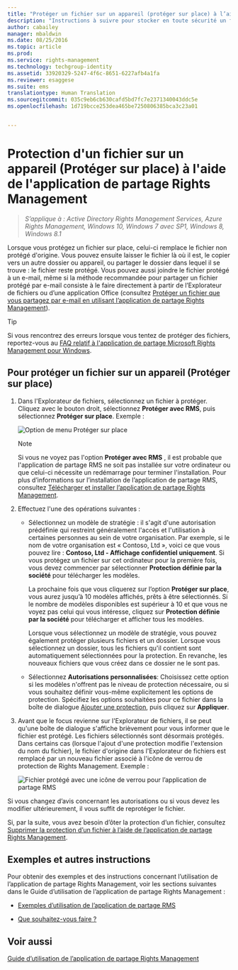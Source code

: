```yaml
---
title: "Protéger un fichier sur un appareil (protéger sur place) à l’aide de l’application de partage Rights Management | Azure RMS"
description: "Instructions à suivre pour stocker en toute sécurité un fichier sur votre ordinateur, un serveur ou un autre dispositif de stockage."
author: cabailey
manager: mbaldwin
ms.date: 08/25/2016
ms.topic: article
ms.prod: 
ms.service: rights-management
ms.technology: techgroup-identity
ms.assetid: 33920329-5247-4f6c-8651-6227afb4a1fa
ms.reviewer: esaggese
ms.suite: ems
translationtype: Human Translation
ms.sourcegitcommit: 035c9eb6cb630cafd5bd7fc7e2371340043ddc5e
ms.openlocfilehash: 1d719bcce253dea465be7250806385bca3c23a01


---
```


# Protection d'un fichier sur un appareil (Protéger sur place) à l'aide de l'application de partage Rights Management

>*S’applique à : Active Directory Rights Management Services, Azure Rights Management, Windows 10, Windows 7 avec SP1, Windows 8, Windows 8.1*

Lorsque vous protégez un fichier sur place, celui-ci remplace le fichier non protégé d'origine. Vous pouvez ensuite laisser le fichier là où il est, le copier vers un autre dossier ou appareil, ou partager le dossier dans lequel il se trouve : le fichier reste protégé. Vous pouvez aussi joindre le fichier protégé à un e-mail, même si la méthode recommandée pour partager un fichier protégé par e-mail consiste à le faire directement à partir de l’Explorateur de fichiers ou d’une application Office (consultez [Protéger un fichier que vous partagez par e-mail en utilisant l’application de partage Rights Management](sharing-app-protect-by-email.md)).

> [!TIP]
> Si vous rencontrez des erreurs lorsque vous tentez de protéger des fichiers, reportez-vous au [FAQ relatif à l'application de partage Microsoft Rights Management pour Windows](http://go.microsoft.com/fwlink/?LinkId=303971).

## Pour protéger un fichier sur un appareil (Protéger sur place)

1.  Dans l'Explorateur de fichiers, sélectionnez un fichier à protéger. Cliquez avec le bouton droit, sélectionnez **Protéger avec RMS**, puis sélectionnez **Protéger sur place**. Exemple :

    ![Option de menu Protéger sur place](../media/ADRMS_MSRMSApp_SP_CompanyDefined.png)

    > [!NOTE]
    > Si vous ne voyez pas l'option **Protéger avec RMS** , il est probable que l'application de partage RMS ne soit pas installée sur votre ordinateur ou que celui-ci nécessite un redémarrage pour terminer l'installation. Pour plus d’informations sur l’installation de l’application de partage RMS, consultez [Télécharger et installer l’application de partage Rights Management](install-sharing-app.md).

2.  Effectuez l'une des opérations suivantes :

    -   Sélectionnez un modèle de stratégie : il s'agit d'une autorisation prédéfinie qui restreint généralement l'accès et l'utilisation à certaines personnes au sein de votre organisation. Par exemple, si le nom de votre organisation est « Contoso, Ltd », voici ce que vous pouvez lire : **Contoso, Ltd - Affichage confidentiel uniquement**. Si vous protégez un fichier sur cet ordinateur pour la première fois, vous devez commencer par sélectionner **Protection définie par la société** pour télécharger les modèles.

        La prochaine fois que vous cliquerez sur l’option **Protéger sur place**, vous aurez jusqu’à 10 modèles affichés, prêts à être sélectionnés. Si le nombre de modèles disponibles est supérieur à 10 et que vous ne voyez pas celui qui vous intéresse, cliquez sur **Protection définie par la société** pour télécharger et afficher tous les modèles.

        Lorsque vous sélectionnez un modèle de stratégie, vous pouvez également protéger plusieurs fichiers et un dossier. Lorsque vous sélectionnez un dossier, tous les fichiers qu'il contient sont automatiquement sélectionnées pour la protection. En revanche, les nouveaux fichiers que vous créez dans ce dossier ne le sont pas.

    -   Sélectionnez **Autorisations personnalisées**: Choisissez cette option si les modèles n'offrent pas le niveau de protection nécessaire, ou si vous souhaitez définir vous-même explicitement les options de protection. Spécifiez les options souhaitées pour ce fichier dans la boîte de dialogue [Ajouter une protection](sharing-app-dialog-box.md), puis cliquez sur **Appliquer**.

3.  Avant que le focus revienne sur l'Explorateur de fichiers, il se peut qu'une boîte de dialogue s'affiche brièvement pour vous informer que le fichier est protégé. Les fichiers sélectionnés sont désormais protégés. Dans certains cas (lorsque l'ajout d'une protection modifie l'extension du nom du fichier), le fichier d'origine dans l'Explorateur de fichiers est remplacé par un nouveau fichier associé à l'icône de verrou de protection de Rights Management. Exemple :

    ![Fichier protégé avec une icône de verrou pour l’application de partage RMS](../media/ADRMS_MSRMSApp_Pfile.png)

Si vous changez d’avis concernant les autorisations ou si vous devez les modifier ultérieurement, il vous suffit de reprotéger le fichier.

Si, par la suite, vous avez besoin d’ôter la protection d’un fichier, consultez [Supprimer la protection d’un fichier à l’aide de l’application de partage Rights Management](sharing-app-remove-protection.md).

## Exemples et autres instructions
Pour obtenir des exemples et des instructions concernant l’utilisation de l’application de partage Rights Management, voir les sections suivantes dans le Guide d’utilisation de l’application de partage Rights Management :

-   [Exemples d’utilisation de l’application de partage RMS](sharing-app-user-guide.md#examples-for-using-the-rms-sharing-application)

-   [Que souhaitez-vous faire ?](sharing-app-user-guide.md#what-do-you-want-to-do)

## Voir aussi
[Guide d’utilisation de l’application de partage Rights Management](sharing-app-user-guide.md)



<!--HONumber=Aug16_HO4-->


